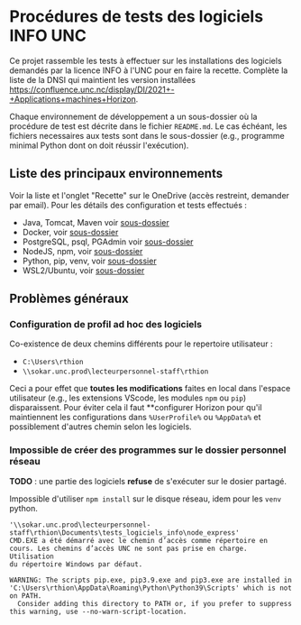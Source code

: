 # Procédures de tests des logiciels INFO UNC

Ce projet rassemble les tests à effectuer sur les installations des logiciels demandés par la licence INFO à l'UNC pour en faire la recette.
Complète la liste de la DNSI qui maintient les version installées <https://confluence.unc.nc/display/DI/2021+-+Applications+machines+Horizon>.

Chaque environnement de développement a un sous-dossier où la procédure de test est décrite dans le fichier `README.md`.
Le cas échéant, les fichiers necessaires aux tests sont dans le sous-dossier (e.g., programme minimal Python dont on doit réussir l'exécution).

## Liste des principaux environnements

Voir la liste et l'onglet "Recette" sur le OneDrive (accès restreint, demander par email).
Pour les détails des configuration et tests effectués :

- Java, Tomcat, Maven voir [sous-dossier](java/README.md)
- Docker, voir [sous-dossier](docker/README.md)
- PostgreSQL, psql, PGAdmin voir [sous-dossier](postresql/README.md)
- NodeJS, npm, voir [sous-dossier](node/README.md)
- Python, pip, venv, voir [sous-dossier](python/README.md)
- WSL2/Ubuntu, voir [sous-dossier](linux/README.md)

## Problèmes généraux

### Configuration de profil ad hoc des logiciels

Co-existence de deux chemins différents pour le repertoire utilisateur :

- `C:\Users\rthion`
- `\\sokar.unc.prod\lecteurpersonnel-staff\rthion`

Ceci a pour effet que **toutes les modifications** faites en local dans l'espace utilisateur (e.g., les extensions VScode, les modules `npm` ou `pip`) disparaissent. Pour éviter cela il faut \*\*configurer Horizon pour qu'il maintiennent les configurations dans `%UserProfile%` ou `%AppData%` et possiblement d'autres chemin selon les logiciels.

### Impossible de créer des programmes sur le dossier personnel réseau

**TODO** : une partie des logiciels **refuse** de s'exécuter sur le dosier partagé.

Impossible d'utiliser `npm install` sur le disque réseau, idem pour les `venv` python.

```raw
'\\sokar.unc.prod\lecteurpersonnel-staff\rthion\Documents\tests_logiciels_info\node_express'
CMD.EXE a été démarré avec le chemin d’accès comme répertoire en
cours. Les chemins d’accès UNC ne sont pas prise en charge. Utilisation
du répertoire Windows par défaut.
```

```raw
WARNING: The scripts pip.exe, pip3.9.exe and pip3.exe are installed in 'C:\Users\rthion\AppData\Roaming\Python\Python39\Scripts' which is not on PATH.
  Consider adding this directory to PATH or, if you prefer to suppress this warning, use --no-warn-script-location.
```
